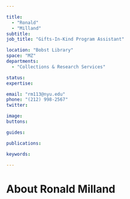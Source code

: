 ```yaml
---

title:
  - "Ronald"
  - "Milland"
subtitle: 
job_title: "Gifts-In-Kind Program Assistant"

location: "Bobst Library"
space: "MZ"
departments:
  - "Collections & Research Services"

status: 
expertise:

email: "rm113@nyu.edu"
phone: "(212) 998-2567"
twitter: 

image: 
buttons:

guides:

publications:

keywords:

---
```


# About Ronald Milland



